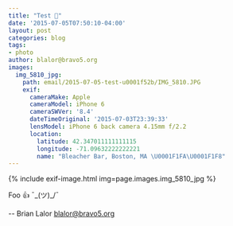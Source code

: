 ```yaml
---
title: "Test 🔫"
date: '2015-07-05T07:50:10-04:00'
layout: post
categories: blog
tags:
- photo
author: blalor@bravo5.org
images:
  img_5810_jpg:
    path: email/2015-07-05-test-u0001f52b/IMG_5810.JPG
    exif:
      cameraMake: Apple
      cameraModel: iPhone 6
      cameraSWVer: '8.4'
      dateTimeOriginal: '2015-07-03T23:39:33'
      lensModel: iPhone 6 back camera 4.15mm f/2.2
      location:
        latitude: 42.347011111111115
        longitude: -71.09632222222221
        name: "Bleacher Bar, Boston, MA \U0001F1FA\U0001F1F8"
---
```


{% include exif-image.html img=page.images.img_5810_jpg %}

Foo 👍 ¯\_(ツ)_/¯ 




--
Brian Lalor
blalor@bravo5.org